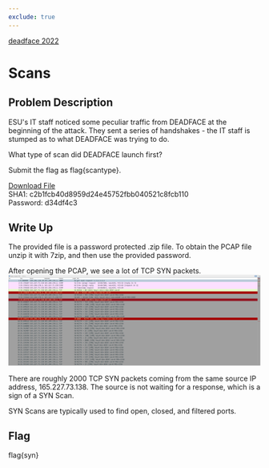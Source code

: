 ```yaml
---
exclude: true
---
```


[deadface 2022](..)  

# Scans

## Problem Description

ESU's IT staff noticed some peculiar traffic from DEADFACE at the beginning of the attack. They sent a series of handshakes - the IT staff is stumped as to what DEADFACE was trying to do.

What type of scan did DEADFACE launch first?

Submit the flag as flag{scantype}.

[Download File](https://tinyurl.com/352bfsn4)  
SHA1: c2b1fcb40d8959d24e45752fbb040521c8fcb110  
Password: d34df4c3

## Write Up

The provided file is a password protected .zip file.
To obtain the PCAP file unzip it with 7zip, and then use the provided password.

After opening the PCAP, we see a lot of TCP SYN packets.  
![Scans Opened PCAP](Scans_Syn.PNG "Opened PCAP file")



There are roughly 2000 TCP SYN packets coming from the same source IP address, 165.227.73.138. The source is not waiting for a response, which is a sign of a SYN Scan.

SYN Scans are typically used to find open, closed, and filtered ports.

## Flag

flag{syn}
